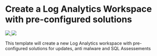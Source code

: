 # Create a Log Analytics Workspace with pre-configured solutions

<a href="https://portal.azure.com/#create/Microsoft.Template/uri/https%3A%2F%2Fraw.githubusercontent.com%2Fans-cloud%2Fazure_service_catalogue%2Fmaster%2Flog-analytics-solutions%2FazureDeploy.json" target="_blank">
    <img src="http://azuredeploy.net/deploybutton.png"/>
</a>
<a href="http://armviz.io/#/?load=https%3A%2F%2Fraw.githubusercontent.com%2Fans-cloud%2Fazure_service_catalogue%2Fmaster%2Flog-analytics-solutions%2FazureDeploy.json" target="_blank">
    <img src="http://armviz.io/visualizebutton.png"/>
</a>


This template will create a new Log Analytics workspace with pre-configured solutions for updates, anti malware and SQL Assessements


